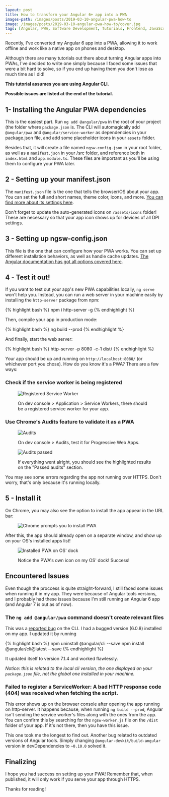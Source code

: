```yaml
---
layout: post
title: How to transform your Angular 6+ app into a PWA
images-path: /images/posts/2019-03-10-angular-pwa-how-to
image: /images/posts/2019-03-10-angular-pwa-how-to/cover.jpg
tags: [Angular, PWA, Software Development, Tutorials, Frontend, JavaScript]
---
```


Recently, I've converted my Angular 6 app into a PWA, allowing it to work offline and work like a native app on phones and desktop.

Although there are many tutorials out there about turning Angular apps into PWAs, I've decided to write one simply because I faced some issues that were a bit hard to solve, so if you end up having them you don't lose as much time as I did!

**This tutorial assumes you are using Angular CLI.**

**Possible issues are listed at the end of the tutorial.**

## 1- Installing the Angular PWA dependencies

This is the easiest part. Run `ng add @angular/pwa` in the root of your project (the folder where `package.json` is. The CLI will automagically add `@angular/pwa` and `@angular/service-worker` as dependencies in your package.json file, and add some placeholder icons in your `assets` folder.

Besides that, it will create a file named `ngsw-config.json` in your root folder, as well as a `manifest.json` in your /src folder, and reference both in `index.html` and `app.module.ts`. These files are important as you'll be using them to configure your PWA later.

## 2 - Setting up your manifest.json

The `manifest.json` file is the one that tells the browser/OS about your app. You can set the full and short names, theme color, icons, and more. [You can find more about its settings here](https://developers.google.com/web/fundamentals/web-app-manifest/).

Don't forget to update the auto-generated icons on `/assets/icons` folder! These are necessary so that your app icon shows up for devices of all DPI settings.

## 3 - Setting up ngsw-config.json

This file is the one that can configure how your PWA works. You can set up different installation behaviors, as well as handle cache updates. [The Angular documentation has got all options covered here](https://angular.io/guide/service-worker-config).

## 4 - Test it out!

If you want to test out your app's new PWA capabilities locally, `ng serve` won't help you. Instead, you can run a web server in your machine easily by installing the `http-server` package from npm:

{% highlight bash %}
npm i http-server -g
{% endhighlight %}

Then, compile your app in production mode:

{% highlight bash %}
ng build --prod
{% endhighlight %}

And finally, start the web server:

{% highlight bash %}
http-server -p 8080 -c-1 dist/<project-name>
{% endhighlight %}

Your app should be up and running on `http://localhost:8080/` (or whichever port you chose). How do you know it's a PWA? There are a few ways:

### Check if the service worker is being registered

<figure markdown="1">

![Registered Service Worker]({{page.images-path}}/Service-Workers-1.jpg)

<figcaption>On dev console > Application > Service Workers, there should be a registered service worker for your app.</figcaption>
</figure>

### Use Chrome's Audits feature to validate it as a PWA

<figure markdown="1">

![Audits]({{page.images-path}}/Audits.jpg)

<figcaption>On dev console > Audits, test it for Progressive Web Apps.</figcaption>
</figure>

<figure markdown="1">

![Audits passed]({{page.images-path}}/Passed-Audits.jpg)

<figcaption>If everything went alright, you should see the highlighted results on the "Passed audits" section.</figcaption>
</figure>

You may see some errors regarding the app not running over HTTPS. Don't worry, that's only because it's running locally.

## 5 - Install it

On Chrome, you may also see the option to install the app appear in the URL bar:

<figure markdown="1">

![Chrome prompts you to install PWA]({{page.images-path}}/Clipboard_2019-10-27-18-09-45.jpg)

</figure>

After this, the app should already open on a separate window, and show up on your OS's installed apps list!

<figure markdown="1">

![Installed PWA on OS' dock]({{page.images-path}}/Clipboard_2019-10-27-18-11-28.jpg)

<figcaption>Notice the PWA's own icon on my OS' dock! Success!</figcaption>
</figure>

## Encountered Issues

Even though the proccess is quite straight-forward, I still faced some issues when running it in my app. They were because of Angular tools versions, and I probably had these issues because I'm still running an Angular 6 app (and Angular 7 is out as of now).

### The `ng add @angular/pwa` command doesn't create relevant files

This was a [reported bug](https://github.com/angular/angular-cli/issues/11914) on the CLI. I had a bugged version (6.0.8) installed on my app. I updated it by running

{% highlight bash %}
npm uninstall @angular/cli --save
npm install @angular/cli@latest --save
{% endhighlight %}

It updated itself to version 7.1.4 and worked flawlessly.

_Notice: this is related to the local cli version, the one displayed on your `package.json` file, not the global one installed in your machine._

### Failed to register a ServiceWorker: A bad HTTP response code (404) was received when fetching the script.

This error shows up on the browser console after opening the app running on http-server. It happens because, when running `ng build --prod`, Angular isn't sending the service worker's files along with the ones from the app. You can confirm this by searching for the `ngsw-worker.js` file on the `/dist` folder of your app. If it's not there, then you have this issue.

This one took me the longest to find out. Another bug related to outdated versions of Angular tools. Simply changing `@angular-devkit/build-angular` version in devDependencies to `~0.10.0` solved it.

## Finalizing

I hope you had success on setting up your PWA! Remember that, when published, it will only work if you serve your app through HTTPS.

Thanks for reading!